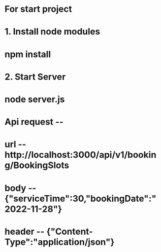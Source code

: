 # For start project
  # 1. Install node modules
  # npm install
  # 2. Start Server
  # node server.js
# Api request -- 
# url -- http://localhost:3000/api/v1/booking/BookingSlots
# body -- {"serviceTime":30,"bookingDate":"2022-11-28"}
# header -- {"Content-Type":"application/json"}